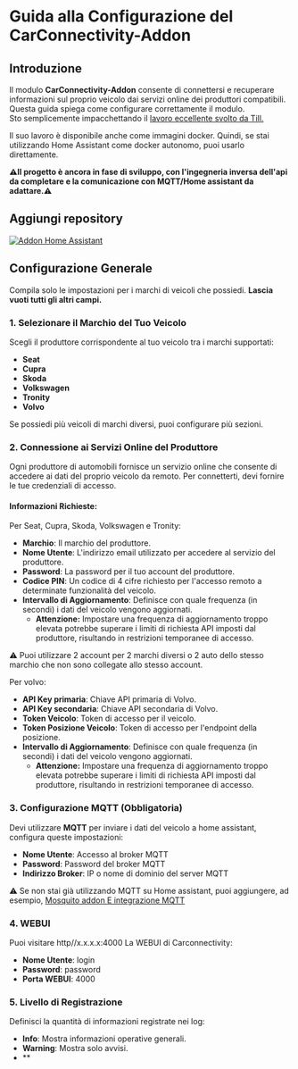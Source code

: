 # Guida alla Configurazione del CarConnectivity-Addon

## Introduzione

Il modulo **CarConnectivity-Addon** consente di connettersi e recuperare informazioni sul proprio veicolo dai servizi online dei produttori compatibili. Questa guida spiega come configurare correttamente il modulo.  
Sto semplicemente impacchettando il [lavoro eccellente svolto da Till.](https://github.com/tillsteinbach/CarConnectivity)

Il suo lavoro è disponibile anche come immagini docker. Quindi, se stai utilizzando Home Assistant come docker autonomo, puoi usarlo direttamente.

**⚠️Il progetto è ancora in fase di sviluppo, con l'ingegneria inversa dell'api da completare e la comunicazione con MQTT/Home assistant da adattare.⚠️**

## Aggiungi repository

[![Addon Home Assistant](https://raw.githubusercontent.com/Pulpyyyy/carconnectivity-addon/refs/heads/main/.github/img/addon-ha.svg)](https://my.home-assistant.io/redirect/supervisor_add_addon_repository/?repository_url=https%3A%2F%2Fgithub.com%2FPulpyyyy%2Fcarconnectivity-addon)

## Configurazione Generale

Compila solo le impostazioni per i marchi di veicoli che possiedi. **Lascia vuoti tutti gli altri campi.**

### 1. Selezionare il Marchio del Tuo Veicolo
Scegli il produttore corrispondente al tuo veicolo tra i marchi supportati:
- **Seat**
- **Cupra**
- **Skoda**
- **Volkswagen**
- **Tronity**
- **Volvo**

Se possiedi più veicoli di marchi diversi, puoi configurare più sezioni.

### 2. Connessione ai Servizi Online del Produttore
Ogni produttore di automobili fornisce un servizio online che consente di accedere ai dati del proprio veicolo da remoto. Per connetterti, devi fornire le tue credenziali di accesso.

#### Informazioni Richieste:
Per Seat, Cupra, Skoda, Volkswagen e Tronity:
- **Marchio**: Il marchio del produttore.
- **Nome Utente**: L'indirizzo email utilizzato per accedere al servizio del produttore.
- **Password**: La password per il tuo account del produttore.
- **Codice PIN**: Un codice di 4 cifre richiesto per l'accesso remoto a determinate funzionalità del veicolo.
- **Intervallo di Aggiornamento**: Definisce con quale frequenza (in secondi) i dati del veicolo vengono aggiornati.
  - **Attenzione:** Impostare una frequenza di aggiornamento troppo elevata potrebbe superare i limiti di richiesta API imposti dal produttore, risultando in restrizioni temporanee di accesso.

⚠️ Puoi utilizzare 2 account per 2 marchi diversi o 2 auto dello stesso marchio che non sono collegate allo stesso account.

Per volvo:
- **API Key primaria**: Chiave API primaria di Volvo.
- **API Key secondaria**: Chiave API secondaria di Volvo.
- **Token Veicolo**: Token di accesso per il veicolo.
- **Token Posizione Veicolo**: Token di accesso per l'endpoint della posizione.
- **Intervallo di Aggiornamento**: Definisce con quale frequenza (in secondi) i dati del veicolo vengono aggiornati.
  - **Attenzione:** Impostare una frequenza di aggiornamento troppo elevata potrebbe superare i limiti di richiesta API imposti dal produttore, risultando in restrizioni temporanee di accesso.

### 3. Configurazione MQTT (Obbligatoria)
Devi utilizzare **MQTT** per inviare i dati del veicolo a home assistant, configura queste impostazioni:
- **Nome Utente**: Accesso al broker MQTT
- **Password**: Password del broker MQTT
- **Indirizzo Broker**: IP o nome di dominio del server MQTT

⚠️ Se non stai già utilizzando MQTT su Home assistant, puoi aggiungere, ad esempio, [Mosquito addon E integrazione MQTT](https://www.home-assistant.io/integrations/mqtt) 

### 4. WEBUI
Puoi visitare http//x.x.x.x:4000 La WEBUI di Carconnectivity:
- **Nome Utente**: login
- **Password**: password
- **Porta WEBUI**: 4000

### 5. Livello di Registrazione
Definisci la quantità di informazioni registrate nei log:
- **Info**: Mostra informazioni operative generali.
- **Warning**: Mostra solo avvisi.
- **